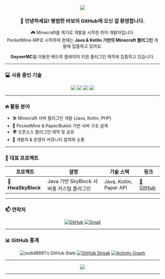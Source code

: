 <div align="center">

<img src="https://capsule-render.vercel.app/api?type=waving&color=gradient&height=180&section=header&text=Welcome%20to%20xodid8881's%20GitHub!&fontSize=35&fontAlignY=40"/>

</div>

<div align="center">

### 👋 안녕하세요! 평범한 바보의 GitHub에 오신 걸 환영합니다.

🎮 Minecraft를 계기로 개발을 시작한 취미 개발자입니다.  
PocketMine-MP로 시작하여 현재는 **Java & Kotlin 기반의 Minecraft 플러그인** 개발에 집중하고 있어요.

**GeyserMC**를 이용한 베드락 플레이어 지원 플러그인 제작에 집중하고 있습니다.

</div>

---

### 💻 사용 중인 기술

<div align="center">

<img src="https://img.shields.io/badge/C-00599C?style=flat-square&logo=c&logoColor=white"/>
<img src="https://img.shields.io/badge/PHP-777BB4?style=flat-square&logo=php&logoColor=white"/>
<img src="https://img.shields.io/badge/Java-007396?style=flat-square&logo=java&logoColor=white"/>
<img src="https://img.shields.io/badge/Kotlin-7F52FF?style=flat-square&logo=kotlin&logoColor=white"/>

</div>

---

### 🔥 활동 분야

- 🛠 Minecraft 서버 플러그인 개발 (Java, Kotlin, PHP)
- 🧱 PocketMine & Paper/Bukkit 기반 서버 구조 설계
- 🌍 오픈소스 플러그인 제작 및 공유
- 🤝 개발자 & 운영자 커뮤니티 참여와 소통

---

### 💎 대표 프로젝트

<div align="center">

| 프로젝트 | 설명 | 기술 스택 | 링크 |
|----------|------|-----------|------|
| 🧱 **HwaSkyBlock** | Java 기반 SkyBlock 서버용 커스텀 플러그인 | Java, Kotlin, Paper API | [🔗 GitHub](https://github.com/xodid8881/HwaSkyBlock) |

</div>

---

### 📫 연락처

<div align="center">

[![GitHub](https://img.shields.io/badge/GitHub-black?style=flat-square&logo=github)](https://github.com/xodid8881)
[![Gmail](https://img.shields.io/badge/Gmail-d14836?style=flat-square&logo=Gmail&logoColor=white)](mailto:aoadid8881@gmail.com)

</div>

---

### 📊 GitHub 통계

<div align="center">

![xodid8881's GitHub Stats](https://github-readme-stats.vercel.app/api?username=xodid8881&show_icons=true&theme=tokyonight&hide_border=true)
[![GitHub Streak](https://streak-stats.demolab.com?user=xodid8881&theme=tokyonight&hide_border=true)](https://git.io/streak-stats)
[![Activity Graph](https://github-readme-activity-graph.vercel.app/graph?username=xodid8881&theme=dracula&hide_border=true)](https://github.com/Ashutosh00710/github-readme-activity-graph)

</div>

---

<div align="center">

<a href="https://hits.seeyoufarm.com">
  <img src="https://hits.seeyoufarm.com/api/count/incr/badge.svg?url=https://github.com/xodid8881&count_bg=%2379C83D&title_bg=%23555555&icon=&icon_color=%23E7E7E7&title=hits&edge_flat=false"/>
</a>

</div>

---

